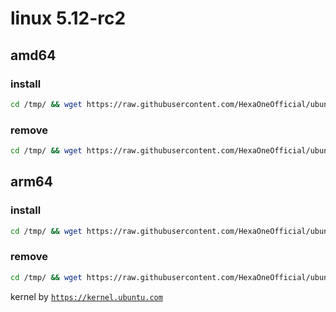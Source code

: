 # linux 5.12-rc2

## amd64

### install
```bash
cd /tmp/ && wget https://raw.githubusercontent.com/HexaOneOfficial/ubuntumainline/main/catalog/5.12-rc2/install.sh && chmod +x install.sh && sudo ./install.sh -amd
``` 
### remove
```bash
cd /tmp/ && wget https://raw.githubusercontent.com/HexaOneOfficial/ubuntumainline/main/catalog/5.12-rc2/install.sh && chmod +x install.sh && sudo ./install.sh -r
```
## arm64

### install
```bash
cd /tmp/ && wget https://raw.githubusercontent.com/HexaOneOfficial/ubuntumainline/main/catalog/5.12-rc2/install.sh && chmod +x install.sh && sudo ./install.sh -arm
``` 
### remove
```bash
cd /tmp/ && wget https://raw.githubusercontent.com/HexaOneOfficial/ubuntumainline/main/catalog/5.12-rc2/install.sh && chmod +x install.sh && sudo ./install.sh -r
``` 
 
 
kernel by [`https://kernel.ubuntu.com`](https://kernel.ubuntu.com/)
